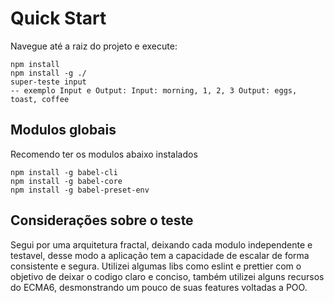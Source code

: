 # Quick Start
Navegue até a raiz do projeto e execute:

```
npm install
npm install -g ./
super-teste input
-- exemplo Input e Output: Input: morning, 1, 2, 3 Output: eggs, toast, coffee
```

## Modulos globais

Recomendo ter os modulos abaixo instalados
```
npm install -g babel-cli
npm install -g babel-core
npm install -g babel-preset-env
```
## Considerações sobre o teste

Segui por uma arquitetura fractal, deixando cada modulo independente e testavel, desse modo a aplicação tem a capacidade de escalar de forma consistente e segura.
Utilizei algumas libs como eslint e prettier com o objetivo de deixar o codigo claro e conciso, também utilizei alguns recursos do ECMA6, desmonstrando um pouco de suas features voltadas a POO.
